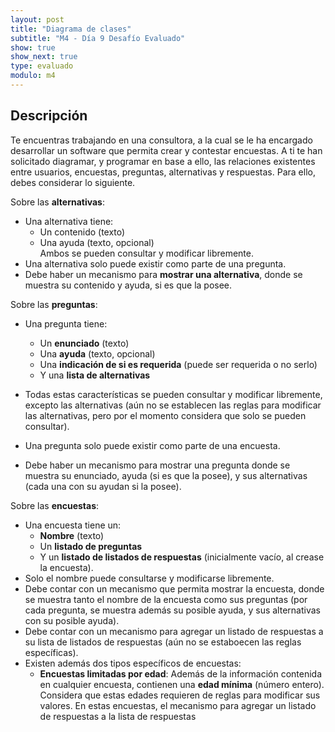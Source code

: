 ```yaml
---
layout: post
title: "Diagrama de clases"
subtitle: "M4 - Día 9 Desafío Evaluado"
show: true
show_next: true
type: evaluado
modulo: m4
---
```


## Descripción

Te encuentras trabajando en una consultora, a la cual se le ha encargado desarrollar un software que permita crear y contestar encuestas. A ti te han solicitado diagramar, y programar en base a ello, las relaciones existentes entre usuarios, encuestas, preguntas, alternativas y respuestas. Para ello, debes considerar lo siguiente.

Sobre las **alternativas**:

- Una alternativa tiene:
	- Un contenido (texto)
	- Una ayuda (texto, opcional)<br>Ambos se pueden consultar y modificar libremente.
- Una alternativa solo puede existir como parte de una pregunta.
- Debe haber un mecanismo para **mostrar una alternativa**, donde se muestra su contenido y ayuda, si es que la posee.

Sobre las **preguntas**:

- Una pregunta tiene:
	- Un **enunciado** (texto)
	- Una **ayuda** (texto, opcional)
	- Una **indicación de si es requerida** (puede ser requerida o no serlo)
	- Y una **lista de alternativas**

- Todas estas características se pueden consultar y modificar libremente, excepto las alternativas (aún no se establecen las reglas para modificar las alternativas, pero por el momento considera que solo se pueden consultar).
- Una pregunta solo puede existir como parte de una encuesta.
- Debe haber un mecanismo para mostrar una pregunta donde se muestra su enunciado, ayuda (si es que la posee), y sus alternativas (cada una con su ayudan si la posee).

Sobre las **encuestas**:

- Una encuesta tiene un:
	- **Nombre** (texto)
	- Un **listado de preguntas**
	- Y un **listado de listados de respuestas** (inicialmente vacío, al crease la encuesta).
- Solo el nombre puede consultarse y modificarse libremente.
- Debe contar con un mecanismo que permita mostrar la encuesta, donde se muestra tanto el nombre de la encuesta como sus preguntas (por cada pregunta, se muestra además su posible ayuda, y sus alternativas con su posible ayuda).
- Debe contar con un mecanismo para agregar un listado de respuestas a su lista de listados de respuestas (aún no se estaboecen las reglas específicas).
- Existen además dos tipos específicos de encuestas:
	- **Encuestas limitadas por edad**: Además de la información contenida en cualquier encuesta, contienen una **edad mínima** (número entero). Considera que estas edades requieren de reglas para modificar sus valores. En estas encuestas, el mecanismo para agregar un listado de respuestas a la lista de respuestas